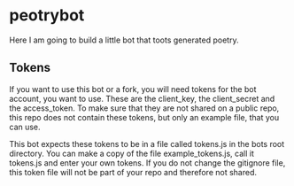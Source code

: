 # peotrybot
Here I am going to build a little bot that toots generated poetry.

## Tokens

If you want to use this bot or a fork, you will need tokens for the bot account, you want to use.
These are the client_key, the client_secret and the access_token.
To make sure that they are not shared on a public repo, this repo does not contain these tokens, but only an example file, that you can use.

This bot expects these tokens to be in a file called tokens.js in the bots root directory. You can make a copy of the file example_tokens.js, call it tokens.js and enter your own tokens. If you do not change the gitignore file, this token file will not be part of your repo and therefore not shared.
